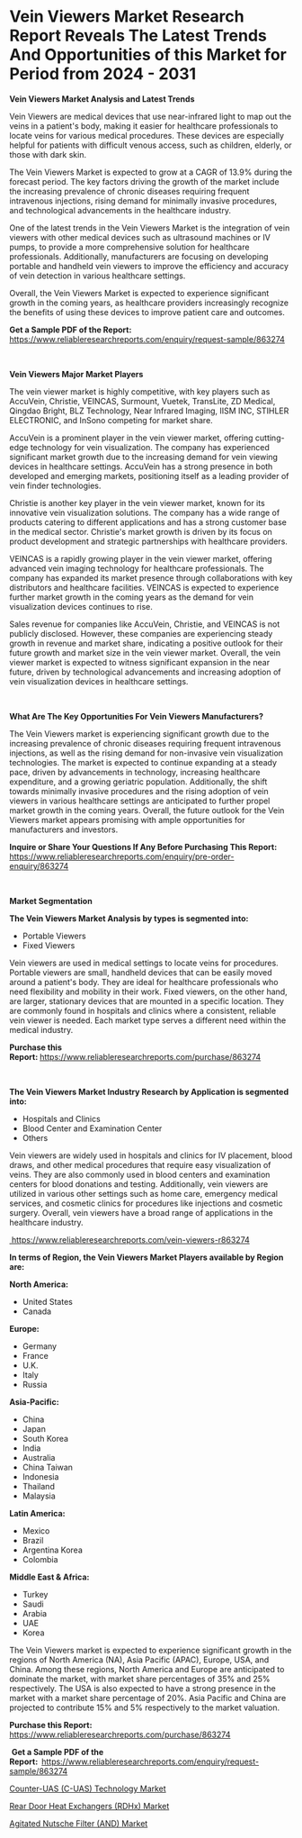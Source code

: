 <p><h1>Vein Viewers Market Research Report Reveals The Latest Trends And Opportunities of this Market for Period from 2024 - 2031</h1></p><p><strong>Vein Viewers Market Analysis and Latest Trends</strong></p>
<p><p>Vein Viewers are medical devices that use near-infrared light to map out the veins in a patient's body, making it easier for healthcare professionals to locate veins for various medical procedures. These devices are especially helpful for patients with difficult venous access, such as children, elderly, or those with dark skin.</p><p>The Vein Viewers Market is expected to grow at a CAGR of 13.9% during the forecast period. The key factors driving the growth of the market include the increasing prevalence of chronic diseases requiring frequent intravenous injections, rising demand for minimally invasive procedures, and technological advancements in the healthcare industry.</p><p>One of the latest trends in the Vein Viewers Market is the integration of vein viewers with other medical devices such as ultrasound machines or IV pumps, to provide a more comprehensive solution for healthcare professionals. Additionally, manufacturers are focusing on developing portable and handheld vein viewers to improve the efficiency and accuracy of vein detection in various healthcare settings.</p><p>Overall, the Vein Viewers Market is expected to experience significant growth in the coming years, as healthcare providers increasingly recognize the benefits of using these devices to improve patient care and outcomes.</p></p>
<p><strong>Get a Sample PDF of the Report:&nbsp;</strong> <a href="https://www.reliableresearchreports.com/enquiry/request-sample/863274">https://www.reliableresearchreports.com/enquiry/request-sample/863274</a></p>
<p>&nbsp;</p>
<p><strong>Vein Viewers Major Market Players</strong></p>
<p><p>The vein viewer market is highly competitive, with key players such as AccuVein, Christie, VEINCAS, Surmount, Vuetek, TransLite, ZD Medical, Qingdao Bright, BLZ Technology, Near Infrared Imaging, IISM INC, STIHLER ELECTRONIC, and InSono competing for market share. </p><p>AccuVein is a prominent player in the vein viewer market, offering cutting-edge technology for vein visualization. The company has experienced significant market growth due to the increasing demand for vein viewing devices in healthcare settings. AccuVein has a strong presence in both developed and emerging markets, positioning itself as a leading provider of vein finder technologies.</p><p>Christie is another key player in the vein viewer market, known for its innovative vein visualization solutions. The company has a wide range of products catering to different applications and has a strong customer base in the medical sector. Christie's market growth is driven by its focus on product development and strategic partnerships with healthcare providers.</p><p>VEINCAS is a rapidly growing player in the vein viewer market, offering advanced vein imaging technology for healthcare professionals. The company has expanded its market presence through collaborations with key distributors and healthcare facilities. VEINCAS is expected to experience further market growth in the coming years as the demand for vein visualization devices continues to rise.</p><p>Sales revenue for companies like AccuVein, Christie, and VEINCAS is not publicly disclosed. However, these companies are experiencing steady growth in revenue and market share, indicating a positive outlook for their future growth and market size in the vein viewer market. Overall, the vein viewer market is expected to witness significant expansion in the near future, driven by technological advancements and increasing adoption of vein visualization devices in healthcare settings.</p></p>
<p>&nbsp;</p>
<p><strong>What Are The Key Opportunities For Vein Viewers Manufacturers?</strong></p>
<p><p>The Vein Viewers market is experiencing significant growth due to the increasing prevalence of chronic diseases requiring frequent intravenous injections, as well as the rising demand for non-invasive vein visualization technologies. The market is expected to continue expanding at a steady pace, driven by advancements in technology, increasing healthcare expenditure, and a growing geriatric population. Additionally, the shift towards minimally invasive procedures and the rising adoption of vein viewers in various healthcare settings are anticipated to further propel market growth in the coming years. Overall, the future outlook for the Vein Viewers market appears promising with ample opportunities for manufacturers and investors.</p></p>
<p><strong>Inquire or Share Your Questions If Any Before Purchasing This Report:</strong> <a href="https://www.reliableresearchreports.com/enquiry/pre-order-enquiry/863274">https://www.reliableresearchreports.com/enquiry/pre-order-enquiry/863274</a></p>
<p>&nbsp;</p>
<p><strong>Market Segmentation</strong></p>
<p><strong>The Vein Viewers Market Analysis by types is segmented into:</strong></p>
<p><ul><li>Portable Viewers</li><li>Fixed Viewers</li></ul></p>
<p><p>Vein viewers are used in medical settings to locate veins for procedures. Portable viewers are small, handheld devices that can be easily moved around a patient's body. They are ideal for healthcare professionals who need flexibility and mobility in their work. Fixed viewers, on the other hand, are larger, stationary devices that are mounted in a specific location. They are commonly found in hospitals and clinics where a consistent, reliable vein viewer is needed. Each market type serves a different need within the medical industry.</p></p>
<p><strong>Purchase this Report:&nbsp;</strong><a href="https://www.reliableresearchreports.com/purchase/863274">https://www.reliableresearchreports.com/purchase/863274</a></p>
<p>&nbsp;</p>
<p><strong>The Vein Viewers Market Industry Research by Application is segmented into:</strong></p>
<p><ul><li>Hospitals and Clinics</li><li>Blood Center and Examination Center</li><li>Others</li></ul></p>
<p><p>Vein viewers are widely used in hospitals and clinics for IV placement, blood draws, and other medical procedures that require easy visualization of veins. They are also commonly used in blood centers and examination centers for blood donations and testing. Additionally, vein viewers are utilized in various other settings such as home care, emergency medical services, and cosmetic clinics for procedures like injections and cosmetic surgery. Overall, vein viewers have a broad range of applications in the healthcare industry.</p></p>
<p><a href="https://www.reliableresearchreports.com/vein-viewers-r863274">&nbsp;https://www.reliableresearchreports.com/vein-viewers-r863274</a></p>
<p><strong>In terms of Region, the Vein Viewers Market Players available by Region are:</strong></p>
<p>
    <p> <strong> North America: </strong>
        <ul>
            <li>United States</li>
            <li>Canada</li>
        </ul>
        </p> 
    <p> <strong> Europe: </strong>
        <ul>
            <li>Germany</li>
            <li>France</li>
            <li>U.K.</li>
            <li>Italy</li>
            <li>Russia</li>
        </ul>
        </p> 
    <p> <strong> Asia-Pacific: </strong>
        <ul>
            <li>China</li>
            <li>Japan</li>
            <li>South Korea</li>
            <li>India</li>
            <li>Australia</li>
            <li>China Taiwan</li>
            <li>Indonesia</li>
            <li>Thailand</li>
            <li>Malaysia</li>
        </ul>
        </p> 
    <p> <strong> Latin America: </strong>
        <ul>
            <li>Mexico</li>
            <li>Brazil</li>
            <li>Argentina Korea</li>
            <li>Colombia</li>
        </ul>
        </p> 
    <p> <strong> Middle East & Africa: </strong>
        <ul>
            <li>Turkey</li>
            <li>Saudi</li>
            <li>Arabia</li>
            <li>UAE</li>
            <li>Korea</li>
        </ul>
    </p>
    </p>
<p><p>The Vein Viewers market is expected to experience significant growth in the regions of North America (NA), Asia Pacific (APAC), Europe, USA, and China. Among these regions, North America and Europe are anticipated to dominate the market, with market share percentages of 35% and 25% respectively. The USA is also expected to have a strong presence in the market with a market share percentage of 20%. Asia Pacific and China are projected to contribute 15% and 5% respectively to the market valuation.</p></p>
<p><strong>Purchase this Report: </strong><a href="https://www.reliableresearchreports.com/purchase/863274">https://www.reliableresearchreports.com/purchase/863274</a></p>
<p>&nbsp;<strong>Get a Sample PDF of the Report:&nbsp;&nbsp;</strong><a href="https://www.reliableresearchreports.com/enquiry/request-sample/863274">https://www.reliableresearchreports.com/enquiry/request-sample/863274</a></p>
<p><strong></strong></p>
<p><p><a href="https://github.com/lubmix/Market-Research-Report-List-3/blob/main/counter-uas-c-uas-technology-market.md">Counter-UAS (C-UAS) Technology Market</a></p><p><a href="https://github.com/abdelrhmankishk22/Market-Research-Report-List-5/blob/main/rear-door-heat-exchangers-rdhx-market.md">Rear Door Heat Exchangers (RDHx) Market</a></p><p><a href="https://github.com/joannagoyvaerts/Market-Research-Report-List-3/blob/main/agitated-nutsche-filter-and-market.md">Agitated Nutsche Filter (AND) Market</a></p></p>